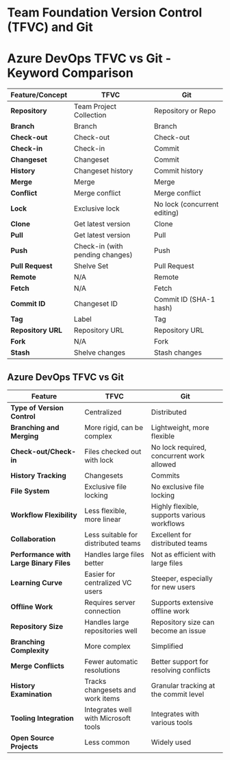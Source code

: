 # Team Foundation Version Control (TFVC) and Git  

# Azure DevOps TFVC vs Git - Keyword Comparison

| Feature/Concept | TFVC                      | Git                           |
|-----------------|---------------------------|-------------------------------|
| **Repository**  | Team Project Collection   | Repository or Repo            |
| **Branch**      | Branch                    | Branch                        |
| **Check-out**   | Check-out                 | Check-out                    |
| **Check-in**    | Check-in                  | Commit                        |
| **Changeset**   | Changeset                 | Commit                        |
| **History**     | Changeset history         | Commit history                |
| **Merge**       | Merge                     | Merge                         |
| **Conflict**    | Merge conflict            | Merge conflict                |
| **Lock**        | Exclusive lock            | No lock (concurrent editing)  |
| **Clone**       | Get latest version        | Clone                         |
| **Pull**        | Get latest version        | Pull                          |
| **Push**        | Check-in (with pending changes) | Push                     |
| **Pull Request**| Shelve Set                | Pull Request                  |
| **Remote**      | N/A                       | Remote                        |
| **Fetch**       | N/A                       | Fetch                         |
| **Commit ID**   | Changeset ID              | Commit ID (SHA-1 hash)        |
| **Tag**         | Label                     | Tag                           |
| **Repository URL**| Repository URL           | Repository URL                |
| **Fork**        | N/A                       | Fork                          |
| **Stash**       | Shelve changes            | Stash changes                 |


## Azure DevOps TFVC vs Git  

| Feature                      | TFVC                                    | Git                                        |
|------------------------------|-----------------------------------------|--------------------------------------------|
| **Type of Version Control**  | Centralized                             | Distributed                                |
| **Branching and Merging**    | More rigid, can be complex              | Lightweight, more flexible                 |
| **Check-out/Check-in**       | Files checked out with lock             | No lock required, concurrent work allowed |
| **History Tracking**         | Changesets                              | Commits                                    |
| **File System**              | Exclusive file locking                  | No exclusive file locking                  |
| **Workflow Flexibility**     | Less flexible, more linear              | Highly flexible, supports various workflows |
| **Collaboration**            | Less suitable for distributed teams     | Excellent for distributed teams            |
| **Performance with Large Binary Files** | Handles large files better      | Not as efficient with large files          |
| **Learning Curve**           | Easier for centralized VC users         | Steeper, especially for new users          |
| **Offline Work**             | Requires server connection              | Supports extensive offline work            |
| **Repository Size**          | Handles large repositories well         | Repository size can become an issue        |
| **Branching Complexity**     | More complex                            | Simplified                                 |
| **Merge Conflicts**          | Fewer automatic resolutions            | Better support for resolving conflicts     |
| **History Examination**      | Tracks changesets and work items        | Granular tracking at the commit level      |
| **Tooling Integration**      | Integrates well with Microsoft tools    | Integrates with various tools              |
| **Open Source Projects**     | Less common                             | Widely used                                |

